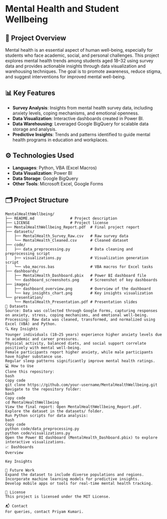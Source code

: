 
# Mental Health and Student Wellbeing

## 🌟 Project Overview
Mental health is an essential aspect of human well-being, especially for students who face academic, social, and personal challenges. This project explores mental health trends among students aged 18–32 using survey data and provides actionable insights through data visualization and warehousing techniques. The goal is to promote awareness, reduce stigma, and suggest interventions for improved mental well-being.

## 📊 Key Features
- **Survey Analysis**: Insights from mental health survey data, including anxiety levels, coping mechanisms, and emotional openness.
- **Data Visualization**: Interactive dashboards created in Power BI.
- **Data Warehousing**: Leveraged Google BigQuery for scalable data storage and analysis.
- **Predictive Insights**: Trends and patterns identified to guide mental health programs in education and workplaces.

## ⚙️ Technologies Used
- **Languages**: Python, VBA (Excel Macros)
- **Data Visualization**: Power BI
- **Data Storage**: Google BigQuery
- **Other Tools**: Microsoft Excel, Google Forms

## 🗂 Project Structure
```plaintext
MentalHealthWellbeing/
├── README.md                # Project description
├── LICENSE                  # Project license
├── MentalHealthWellbeing_Report.pdf  # Final project report
├── datasets/
│   ├── MentalHealth_Survey_Raw.csv   # Raw survey data
│   └── MentalHealth_Cleaned.csv      # Cleaned dataset
├── code/
│   ├── data_preprocessing.py         # Data cleaning and preprocessing script
│   ├── visualizations.py             # Visualization generation script
│   └── vba_macros.bas                # VBA macros for Excel tasks
├── dashboards/
│   ├── MentalHealth_Dashboard.pbix   # Power BI dashboard file
│   └── dashboard_screenshots.png     # Screenshot of key dashboards
├── images/
│   ├── dashboard_overview.png        # Overview of the dashboard
│   └── key_insights_chart.png        # Key insights visualization
└── presentation/
    └── MentalHealth_Presentation.pdf # Presentation slides
📂 Datasets
Source: Data was collected through Google Forms, capturing responses on anxiety, stress, coping mechanisms, and emotional well-being.
Processing: Raw data was cleaned, transformed, and normalized using Excel (VBA) and Python.
🔍 Key Insights
Younger individuals (18–25 years) experience higher anxiety levels due to academic and career pressures.
Physical activity, balanced diets, and social support correlate positively with mental well-being.
Female participants report higher anxiety, while male participants have higher substance use.
Regular sleep patterns significantly improve mental health ratings.
💻 How to Use
Clone this repository:
bash
Copy code
git clone https://github.com/your-username/MentalHealthWellbeing.git
Navigate to the repository folder:
bash
Copy code
cd MentalHealthWellbeing
View the final report: Open MentalHealthWellbeing_Report.pdf.
Explore the dataset in the datasets/ folder.
Run Python scripts for data analysis:
bash
Copy code
python code/data_preprocessing.py
python code/visualizations.py
Open the Power BI dashboard (MentalHealth_Dashboard.pbix) to explore interactive visualizations.
📈 Dashboards
Overview

Key Insights

🚀 Future Work
Expand the dataset to include diverse populations and regions.
Incorporate machine learning models for predictive insights.
Develop mobile apps or tools for real-time mental health tracking.

📝 License
This project is licensed under the MIT License.

📬 Contact
For queries, contact Priyam Kumari.
